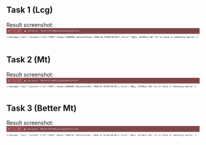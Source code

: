 ## Task 1 (Lcg)
Result screenshot:
![Task 1 result](img/task1.png)

## Task 2 (Mt)
Result screenshot:
![Task 2 result](img/task2.png)

## Task 3 (Better Mt)
Result screenshot:
![Task 3 result](img/task3.png)